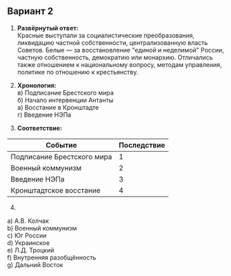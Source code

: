 ## Вариант 2

1. **Развёрнутый ответ:**  
Красные выступали за социалистические преобразования, ликвидацию частной собственности, централизованную власть Советов. Белые — за восстановление "единой и неделимой" России, частную собственность, демократию или монархию. Отличались также отношением к национальному вопросу, методам управления, политике по отношению к крестьянству.

2. **Хронология:**  
в) Подписание Брестского мира  
б) Начало интервенции Антанты  
а) Восстание в Кронштадте  
г) Введение НЭПа  

3. **Соответствие:**

| Событие                   | Последствие                      |
|---------------------------|----------------------------------|
| Подписание Брестского мира| 1                                |
| Военный коммунизм         | 2                                |
| Введение НЭПа             | 3                                |
| Кронштадтское восстание   | 4                                |

4.  
a) А.В. Колчак  
b) Военный коммунизм  
c) Юг России  
d) Украинское  
e) Л.Д. Троцкий  
f) Внутренняя разобщённость  
g) Дальний Восток